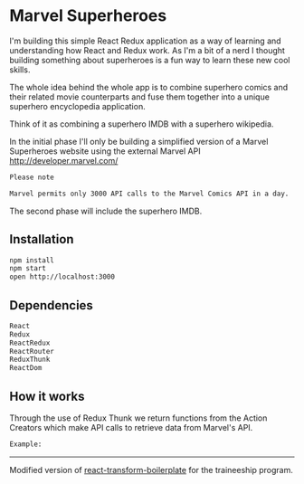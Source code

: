 # Marvel Superheroes

I'm building this simple React Redux application as a way of learning and understanding how React and Redux work. As I'm a bit of a nerd I thought building something about superheroes is a fun way to learn these new cool skills.

The whole idea behind the whole app is to combine superhero comics and their related movie counterparts and fuse them together into a unique superhero encyclopedia application.

Think of it as combining a superhero IMDB with a superhero wikipedia.

In the initial phase I'll only be building a simplified version of a Marvel Superheroes website using the external Marvel API http://developer.marvel.com/

```bash
Please note

Marvel permits only 3000 API calls to the Marvel Comics API in a day.
```
The second phase will include the superhero IMDB.


## Installation

```bash
npm install
npm start
open http://localhost:3000
```
## Dependencies

```bash
React
Redux
ReactRedux
ReactRouter
ReduxThunk
ReactDom
```

## How it works

Through the use of Redux Thunk we return functions from the Action Creators which make API calls to retrieve data from Marvel's API.

```bash
Example:

```
------------------


Modified version of [react-transform-boilerplate](https://github.com/gaearon/react-transform-boilerplate) for the
traineeship program.
